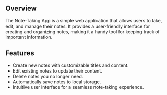 ## Overview

The Note-Taking App is a simple web application that allows users to take, edit, and manage their notes. It provides a user-friendly interface for creating and organizing notes, making it a handy tool for keeping track of important information.

## Features

- Create new notes with customizable titles and content.
- Edit existing notes to update their content.
- Delete notes you no longer need.
- Automatically save notes to local storage.
- Intuitive user interface for a seamless note-taking experience.